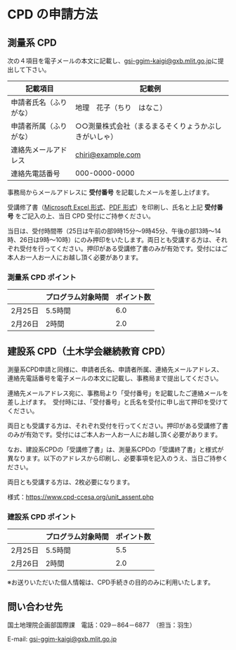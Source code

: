 # CPD の申請方法

## 測量系 CPD
次の４項目を電子メールの本文に記載し、[gsi-ggim-kaigi@gxb.mlit.go.jp](mailto:gsi-ggim-kaigi@gxb.mlit.go.jp)に提出して下さい。

| 記載項目 | 記載例 |
----|---- 
| 申請者氏名（ふりがな） | 地理　花子（ちり　はなこ） |
| 申請者所属（ふりがな） | ○○測量株式会社（まるまるそくりょうかぶしきがいしゃ） |
| 連絡先メールアドレス | chiri@example.com |
| 連絡先電話番号 | 000-0000-0000 |

事務局からメールアドレスに **受付番号** を記載したメールを差し上げます。

受講修了書（[Microsoft Excel 形式](certificate.xlsx)、[PDF 形式](certificate.pdf)）を印刷し、氏名と上記 **受付番号** をご記入の上、当日 CPD 受付にご持参ください。

当日は、受付時間帯（25日は午前の部9時15分～9時45分、午後の部13時～14時、26日は9時～10時）にのみ押印をいたします。両日とも受講する方は、それぞれ受付を行ってください。押印がある受講修了書のみが有効です。受付にはご本人お一人お一人にお越し頂く必要があります。

### 測量系 CPD ポイント

| | プログラム対象時間 | ポイント数 |
----|----|---- 
| 2月25日 | 5.5時間 | 6.0 |
| 2月26日 | 2時間 | 2.0 |

## 建設系 CPD（土木学会継続教育 CPD）

測量系CPD申請と同様に、申請者氏名、申請者所属、連絡先メールアドレス、連絡先電話番号を電子メールの本文に記載し、事務局まで提出してください。

連絡先メールアドレス宛に、事務局より「受付番号」を記載したご連絡メールを差し上げます。　受付時には、「受付番号」と氏名を受付に申し出て押印を受けてください。

両日とも受講する方は、それぞれ受付を行ってください。押印がある受講修了書のみが有効です。受付にはご本人お一人お一人にお越し頂く必要があります。

なお、建設系CPDの「受講修了書」は、測量系CPDの「受講終了書」と様式が異なります。以下のアドレスから印刷し、必要事項を記入のうえ、当日ご持参ください。

両日とも受講する方は、2枚必要になります。

様式：https://www.cpd-ccesa.org/unit_assent.php

### 建設系 CPD ポイント

| | プログラム対象時間 | ポイント数 |
----|----|---- 
| 2月25日 | 5.5時間 | 5.5 |
| 2月26日 | 2時間 | 2.0 |

※お送りいただいた個人情報は、CPD手続きの目的のみに利用いたします。

## 問い合わせ先
国土地理院企画部国際課　電話：029－864－6877　（担当：羽生）

E-mail: [gsi-ggim-kaigi@gxb.mlit.go.jp](mailto:gsi-ggim-kaigi@gxb.mlit.go.jp)

